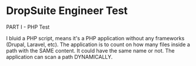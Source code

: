 # DropSuite Engineer Test

PART I - PHP Test

I bluid a PHP script, means it's a PHP application without any frameworks (Drupal, Laravel, etc). The application is to count on how many files inside a path with the SAME content. It could have the same name or not. The application can scan a path DYNAMICALLY.

